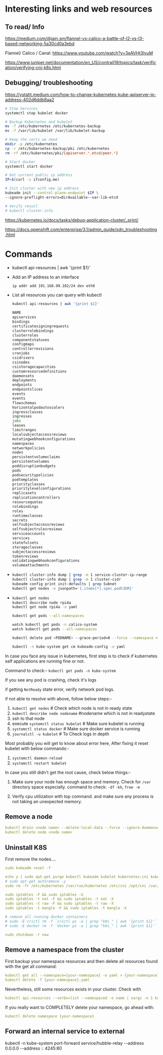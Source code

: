 # Interesting links and web resources

## To read/ Info

https://medium.com/@jain.sm/flannel-vs-calico-a-battle-of-l2-vs-l3-based-networking-5a30cd0a3ebd

Flannel/ Calico / Canal: https://www.youtube.com/watch?v=3eAVHt3lyuM

https://www.juniper.net/documentation/en_US/contrail19/topics/task/verification/verifying-cni-k8s.html

## Debugging/ troubleshooting

https://ystatit.medium.com/how-to-change-kubernetes-kube-apiserver-ip-address-402d6ddb8aa2

```bash
# Stop Services
systemctl stop kubelet docker

# Backup Kubernetes and kubelet
mv -f /etc/kubernetes /etc/kubernetes-backup
mv -f /var/lib/kubelet /var/lib/kubelet-backup

# Keep the certs we need
mkdir -p /etc/kubernetes
cp -r /etc/kubernetes-backup/pki /etc/kubernetes
rm -rf /etc/kubernetes/pki/{apiserver.*,etcd/peer.*}

# Start docker
systemctl start docker

# Get current public ip address
IP=$(curl -s ifconfig.me)

# Init cluster with new ip address
kubeadm init --control-plane-endpoint $IP \
--ignore-preflight-errors=DirAvailable--var-lib-etcd

# Verify resutl
# kubectl cluster-info
```

https://kubernetes.io/docs/tasks/debug-application-cluster/_print/

https://docs.openshift.com/enterprise/3.1/admin_guide/sdn_troubleshooting.html

# Commands

- kubectl api-resources | awk '{print $1}' 

- Add an IP address to an interface
  
  ```bash
  ip addr add 191.168.99.102/24 dev eth0
  ```

- List all resources you can query with kubectl
  
  ```bash
  kubectl api-resources | awk '{print $1}'
  ```
  
  ```bash
  NAME
  apiservices
  bindings
  certificatesigningrequests
  clusterrolebindings
  clusterroles
  componentstatuses
  configmaps
  controllerrevisions
  cronjobs
  csidrivers
  csinodes
  csistoragecapacities
  customresourcedefinitions
  daemonsets
  deployments
  endpoints
  endpointslices
  events
  events
  flowschemas
  horizontalpodautoscalers
  ingressclasses
  ingresses
  jobs
  leases
  limitranges
  localsubjectaccessreviews
  mutatingwebhookconfigurations
  namespaces
  networkpolicies
  nodes
  persistentvolumeclaims
  persistentvolumes
  poddisruptionbudgets
  pods
  podsecuritypolicies
  podtemplates
  priorityclasses
  prioritylevelconfigurations
  replicasets
  replicationcontrollers
  resourcequotas
  rolebindings
  roles
  runtimeclasses
  secrets
  selfsubjectaccessreviews
  selfsubjectrulesreviews
  serviceaccounts
  services
  statefulsets
  storageclasses
  subjectaccessreviews
  tokenreviews
  validatingwebhookconfigurations
  volumeattachments
  ```

- ```bash
  kubectl cluster-info dump | grep -m 1 service-cluster-ip-range
  kubectl cluster-info dump | grep -m 1 cluster-cidr
  kubeadm config print init-defaults | grep Subnet
  kubectl get nodes -o jsonpath='{.items[*].spec.podCIDR}'
  ```

- ```bash
  kubectl get nodes
  kubectl describe node rpi4a
  kubectl get node rpi4a -o yaml
  
  kubectl get pods --all-namespaces
  
  watch kubectl get pods -n calico-system
  watch kubectl get pods --all-namespaces
  
  kubectl delete pod <PODNAME> --grace-period=0 --force --namespace <NAMESPACE>
  
  kubectl -n kube-system get cm kubeadm-config -o yaml
  ```

In case you face any issue in kubernetes, first step is to check if kubernetes self applications are running fine or not.

Command to check:- `kubectl get pods -n kube-system`

If you see any pod is crashing, check it's logs

if getting `NotReady` state error, verify network pod logs.

if not able to resolve with above, follow below steps:-

1. `kubectl get nodes` # Check which node is not in ready state
2. `kubectl describe node nodename` #nodename which is not in readystate
3. ssh to that node
4. execute `systemctl status kubelet` # Make sure kubelet is running
5. `systemctl status docker` # Make sure docker service is running
6. `journalctl -u kubelet` # To Check logs in depth

Most probably you will get to know about error here, After fixing it reset kubelet with below commands:-

1. `systemctl daemon-reload`
2. `systemctl restart kubelet`

In case you still didn't get the root cause, check below things:-

1. Make sure your node has enough space and memory. Check for `/var` directory space especially. command to check: `-df` `-kh`, `free -m`

2. Verify cpu utilization with top command. and make sure any process is not taking an unexpected memory.

## Remove a node

```yaml
kubectl drain <node name> --delete-local-data --force --ignore-daemonsets
kubectl delete node <node name>
```

## Uninstall K8S

First remove the nodes....

```yaml
sudo kubeadm reset -f

echo y | sudo apt-get purge kubectl kubeadm kubelet kubernetes-cni kube*
# sudo apt-get autoremove -y
sudo rm -fr /etc/kubernetes /var/run/kubernetes /etc/cni /opt/cni /var/lib/cni /var/lib/etcd ~/.kube

sudo iptables -F && sudo iptables -X
sudo iptables -t nat -F && sudo iptables -t nat -X
sudo iptables -t raw -F && sudo iptables -t raw -X
sudo iptables -t mangle -F && sudo iptables -t mangle -X

# remove all running docker containers
# sudo -E crictl rm -f `crictl ps -a | grep "k8s_" | awk '{print $1}'`
# sudo -E docker rm -f `docker ps -a | grep "k8s_" | awk '{print $1}'`

sudo shutdown -r now
```

## Remove a namespace from the cluster

First backup your namespace resources and then delete all resources found with the get all command:

```yaml
kubectl get all --namespace={your-namespace} -o yaml > {your-namespace}.yaml
kubectl delete -f {your-namespace}.yaml
```

Nevertheless, still some resources exists in your cluster. Check with

```yaml
kubectl api-resources --verbs=list --namespaced -o name | xargs -n 1 kubectl get --show-kind --ignore-not-found --namespace {your-namespace}
```

If you really want to COMPLETELY delete your namespace, go ahead with:

```yaml
kubectl delete namespace {your-namespace}
```

## Forward an internal service to external

kubectl -n kube-system port-forward service/hubble-relay --address 0.0.0.0 --address :: 4245:80
